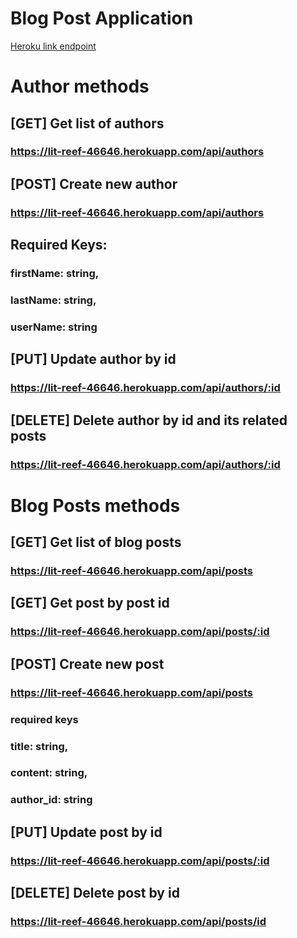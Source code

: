 # Blog Post Application

[Heroku link endpoint](https://lit-reef-46646.herokuapp.com/api)

# Author methods
## [GET] Get list of authors
### https://lit-reef-46646.herokuapp.com/api/authors

## [POST] Create new author
### https://lit-reef-46646.herokuapp.com/api/authors

## Required Keys:
### firstName: string,
### lastName:  string,
### userName: string

## [PUT] Update author by id
### https://lit-reef-46646.herokuapp.com/api/authors/:id

## [DELETE] Delete author by id and its related posts
### https://lit-reef-46646.herokuapp.com/api/authors/:id

# Blog Posts methods
## [GET] Get list of blog posts
### https://lit-reef-46646.herokuapp.com/api/posts

## [GET] Get post by post id
### https://lit-reef-46646.herokuapp.com/api/posts/:id

## [POST] Create  new post
### https://lit-reef-46646.herokuapp.com/api/posts
### required keys
### title: string,
### content: string,
### author_id: string

## [PUT] Update post by id
### https://lit-reef-46646.herokuapp.com/api/posts/:id

## [DELETE] Delete post by id 
### https://lit-reef-46646.herokuapp.com/api/posts/id
